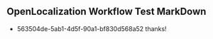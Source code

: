 ## OpenLocalization Workflow Test MarkDown
* 563504de-5ab1-4d5f-90a1-bf830d568a52 thanks!

<!--HONumber=Jul16_HO3-->


